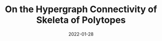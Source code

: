 ---
title: "On the Hypergraph Connectivity of Skeleta of Polytopes"
collection: publications
date: 2022-01-28
venue: 'Discrete & Computational Geometry (2022)'
link: 'https://doi.org/10.1007/s00454-021-00362-9'
fileurl: '/files/papers/polytopeSkeleta-dcg_published.pdf'
authors: 'Josephine Yu'
---